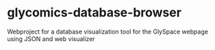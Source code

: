 # glycomics-database-browser
Webproject for a database visualization tool for the GlySpace webpage
using JSON and web visualizer
